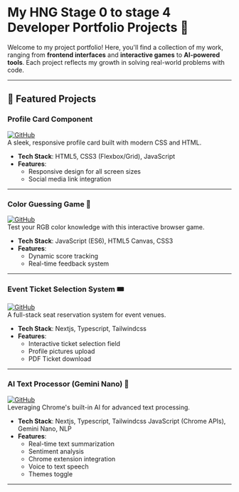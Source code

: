 # My HNG Stage 0 to stage 4 Developer Portfolio Projects 🚀

Welcome to my project portfolio! Here, you'll find a collection of my work, ranging from **frontend interfaces** and **interactive games** to **AI-powered tools**. Each project reflects my growth in solving real-world problems with code.

---

## 🌟 Featured Projects

### **Profile Card Component**  
[![GitHub](https://img.shields.io/badge/Repo-Profile_Card-6f42c1)](https://github.com/Davidson3556/hng12_test1)  
A sleek, responsive profile card built with modern CSS and HTML.  
- **Tech Stack**: HTML5, CSS3 (Flexbox/Grid), JavaScript  
- **Features**:  
  - Responsive design for all screen sizes    
  - Social media link integration  

---

### **Color Guessing Game** 🎨  
[![GitHub](https://img.shields.io/badge/Repo-Color_Guessing_Game-ff69b4)](https://github.com/Davidson3556/Hng-12-stage2)  
Test your RGB color knowledge with this interactive browser game.  
- **Tech Stack**: JavaScript (ES6), HTML5 Canvas, CSS3  
- **Features**:  
  - Dynamic score tracking   
  - Real-time feedback system  

---

### **Event Ticket Selection System** 🎟️  
[![GitHub](https://img.shields.io/badge/Repo-Ticket_Selection-3178c6)](https://github.com/Davidson3556/stage_3)  
A full-stack seat reservation system for event venues.  
- **Tech Stack**: Nextjs, Typescript, Tailwindcss  
- **Features**:  
  - Interactive ticket selection field  
  - Profile pictures upload
  - PDF Ticket download

---

### **AI Text Processor (Gemini Nano)** 🤖  
[![GitHub](https://img.shields.io/badge/Repo-AI_Text_Processor-4bc0d9)](https://github.com/Davidson3556/AI-Text-processor)  
Leveraging Chrome's built-in AI for advanced text processing.  
- **Tech Stack**: Nextjs, Typescript, Tailwindcss  JavaScript (Chrome APIs), Gemini Nano, NLP  
- **Features**:  
  - Real-time text summarization  
  - Sentiment analysis  
  - Chrome extension integration  
  - Voice to text speech
  - Themes toggle

---

